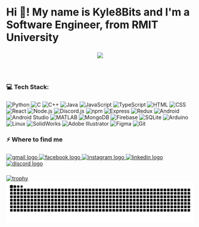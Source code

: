 <h1 align="left">Hi 👋! My name is Kyle8Bits and I'm a Software Engineer, from RMIT University</h1>

###

<div align="center">
  <img height="250" src="https://i.pinimg.com/originals/90/70/32/9070324cdfc07c68d60eed0c39e77573.gif"  />
</div>

###

<br clear="both">

<h3 align="left">💻 Tech Stack:</h3>

###

![Python](https://img.shields.io/static/v1?message=Python&logo=python&label=&color=3776AB&logoColor=white&labelColor=&style=for-the-badge)
![C](https://img.shields.io/static/v1?message=C&logo=c&label=&color=00599C&logoColor=white&labelColor=&style=for-the-badge)
![C++](https://img.shields.io/static/v1?message=C%2B%2B&logo=cplusplus&label=&color=00599C&logoColor=white&labelColor=&style=for-the-badge)
![Java](https://img.shields.io/static/v1?message=Java&logo=java&label=&color=007396&logoColor=white&labelColor=&style=for-the-badge)
![JavaScript](https://img.shields.io/static/v1?message=JavaScript&logo=javascript&label=&color=F7DF1E&logoColor=black&labelColor=&style=for-the-badge)
![TypeScript](https://img.shields.io/static/v1?message=TypeScript&logo=typescript&label=&color=3178C6&logoColor=white&labelColor=&style=for-the-badge)
![HTML](https://img.shields.io/static/v1?message=HTML&logo=html5&label=&color=E34F26&logoColor=white&labelColor=&style=for-the-badge)
![CSS](https://img.shields.io/static/v1?message=CSS&logo=css3&label=&color=1572B6&logoColor=white&labelColor=&style=for-the-badge)
![React](https://img.shields.io/static/v1?message=React&logo=react&label=&color=61DAFB&logoColor=white&labelColor=&style=for-the-badge)
![Node.js](https://img.shields.io/static/v1?message=Node.js&logo=node.js&label=&color=339933&logoColor=white&labelColor=&style=for-the-badge)
![Discord.js](https://img.shields.io/static/v1?message=Discord.js&logo=discord&label=&color=7289DA&logoColor=white&labelColor=&style=for-the-badge)
![npm](https://img.shields.io/static/v1?message=npm&logo=npm&label=&color=CB3837&logoColor=white&labelColor=&style=for-the-badge)
![Express](https://img.shields.io/static/v1?message=Express&logo=express&label=&color=000000&logoColor=white&labelColor=&style=for-the-badge)
![Redux](https://img.shields.io/static/v1?message=Redux&logo=redux&label=&color=764ABC&logoColor=white&labelColor=&style=for-the-badge)
![Android](https://img.shields.io/static/v1?message=Android&logo=android&label=&color=3DDC84&logoColor=white&labelColor=&style=for-the-badge)
![Android Studio](https://img.shields.io/static/v1?message=Android%20Studio&logo=androidstudio&label=&color=3DDC84&logoColor=white&labelColor=&style=for-the-badge)
![MATLAB](https://img.shields.io/static/v1?message=MATLAB&logo=matlab&label=&color=0076A8&logoColor=white&labelColor=&style=for-the-badge)
![MongoDB](https://img.shields.io/static/v1?message=MongoDB&logo=mongodb&label=&color=47A248&logoColor=white&labelColor=&style=for-the-badge)
![Firebase](https://img.shields.io/static/v1?message=Firebase&logo=firebase&label=&color=FFCB2B&logoColor=white&labelColor=&style=for-the-badge)
![SQLite](https://img.shields.io/static/v1?message=SQLite&logo=sqlite&label=&color=003B57&logoColor=white&labelColor=&style=for-the-badge)
![Arduino](https://img.shields.io/static/v1?message=Arduino&logo=arduino&label=&color=00979D&logoColor=white&labelColor=&style=for-the-badge)
![Linux](https://img.shields.io/static/v1?message=Linux&logo=linux&label=&color=FCC624&logoColor=black&labelColor=&style=for-the-badge)
![SolidWorks](https://img.shields.io/static/v1?message=SolidWorks&logo=solidworks&label=&color=003D7C&logoColor=white&labelColor=&style=for-the-badge)
![Adobe Illustrator](https://img.shields.io/static/v1?message=Adobe%20Illustrator&logo=adobeillustrator&label=&color=FF9A00&logoColor=white&labelColor=&style=for-the-badge)
![Figma](https://img.shields.io/static/v1?message=Figma&logo=figma&label=&color=F24E1E&logoColor=white&labelColor=&style=for-the-badge)
![Git](https://img.shields.io/static/v1?message=Git&logo=git&label=&color=F1502F&logoColor=white&labelColor=&style=for-the-badge)


###

<h3 align="left">⚡️ Where to find me</h3>

###

<div align="left">
  <a href="mailto:khoamaidang2611@gmail.com" target="_blank">
    <img src="https://img.shields.io/static/v1?message=Gmail&logo=gmail&label=&color=D14836&logoColor=white&labelColor=&style=for-the-badge" height="30" alt="gmail logo"  />
  </a>
  <a href="https://www.facebook.com/kyle.mai261" target="_blank">
    <img src="https://img.shields.io/static/v1?message=Facebook&logo=facebook&label=&color=1877F2&logoColor=white&labelColor=&style=for-the-badge" height="30" alt="facebook logo"  />
  </a>
  <a href="https://www.instagram.com/_kyle_intothevoid/" target="_blank">
    <img src="https://img.shields.io/static/v1?message=Instagram&logo=instagram&label=&color=E4405F&logoColor=white&labelColor=&style=for-the-badge" height="30" alt="instagram logo"  />
  </a>
  <a href="https://www.linkedin.com/in/kylemai261/" target="_blank">
    <img src="https://img.shields.io/static/v1?message=LinkedIn&logo=linkedin&label=&color=0077B5&logoColor=white&labelColor=&style=for-the-badge" height="30" alt="linkedin logo"  />
  </a>
  <a href="https://discordapp.com/users/604690312279097360" target="_blank">
    <img src="https://img.shields.io/static/v1?message=Discord&logo=discord&label=&color=7289DA&logoColor=white&labelColor=&style=for-the-badge" height="30" alt="discord logo"  />
  </a>
</div>

###

[![trophy](https://github-profile-trophy.vercel.app/?username=Kyle8Bits&theme=onedark)](https://github.com/Kyle8Bits/github-profile-trophy)
<br clear="both">
<img src="https://raw.githubusercontent.com/Kyle8Bits/Kyle8Bits/output/snake.svg" alt="Snake animation" />

###